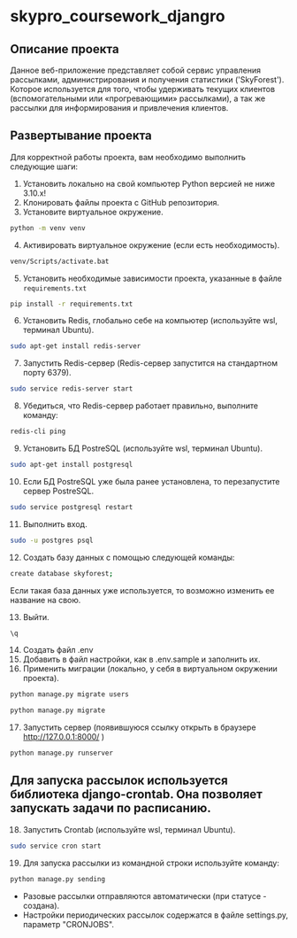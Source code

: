 # skypro_coursework_djangro

## Описание проекта
Данное веб-приложение представляет собой сервис управления рассылками, администрирования и получения статистики ('SkyForest').
Которое используется для того, чтобы удерживать текущих клиентов (вспомогательными или «прогревающими» рассылками), 
а так же рассылки для информирования и привлечения клиентов.

## Развертывание проекта
Для корректной работы проекта, вам необходимо выполнить следующие шаги:

1) Установить локально на свой компьютер Python версией не ниже 3.10.x!
2) Клонировать файлы проекта с GitHub репозитория.
3) Установите виртуальное окружение.
```bash
python -m venv venv 
```
4) Активировать виртуальное окружение (если есть необходимость).
```bash
venv/Scripts/activate.bat 
```
5) Установить необходимые зависимости проекта, указанные в файле `requirements.txt`
```bash
pip install -r requirements.txt
```
6) Установить Redis, глобально себе на компьютер (используйте wsl, терминал Ubuntu).
```bash
sudo apt-get install redis-server
```
7) Запустить Redis-сервер (Redis-сервер запустится на стандартном порту 6379).
```bash
sudo service redis-server start
```
8) Убедиться, что Redis-сервер работает правильно, выполните команду:
```bash
redis-cli ping
```
9) Установить БД PostreSQL (используйте wsl, терминал Ubuntu).
```bash
sudo apt-get install postgresql
```
10) Если БД PostreSQL уже была ранее установлена, то перезапустите сервер PostreSQL.
```bash
sudo service postgresql restart
```
11) Выполнить вход.
```bash
sudo -u postgres psql
```
12) Создать базу данных с помощью следующей команды:
```bash
create database skyforest;
```
Если такая база данных уже используется, то возможно изменить ее название на свою.

13) Выйти.
```bash
\q
```
14) Создать файл .env
15) Добавить в файл настройки, как в .env.sample и заполнить их.
16) Применить миграции (локально, у себя в виртуальном окружении проекта).
```bash
python manage.py migrate users
```
```bash
python manage.py migrate
```
17) Запустить сервер (появившуюся ссылку открыть в браузере  http://127.0.0.1:8000/ )
```bash
python manage.py runserver
```
## Для запуска рассылок используется библиотека django-crontab. Она позволяет запускать задачи по расписанию.
18) Запустить Crontab (используйте wsl, терминал Ubuntu).
```bash
sudo service cron start
```
19) Для запуска рассылки из командной строки используйте команду:
```bash
python manage.py sending
```
* Разовые рассылки отправляются автоматически (при статусе - создана).
* Настройки периодических рассылок содержатся в файле settings.py, параметр "CRONJOBS".
